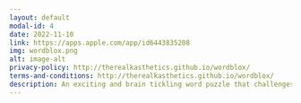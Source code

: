 ```yaml
---
layout: default
modal-id: 4
date: 2022-11-10
link: https://apps.apple.com/app/id6443835208
img: wordblox.png
alt: image-alt
privacy-policy: http://therealkasthetics.github.io/wordblox/
terms-and-conditions: http://therealkasthetics.github.io/wordblox/
description: An exciting and brain tickling word puzzle that challenges you to guess the word in six tries
---
```

